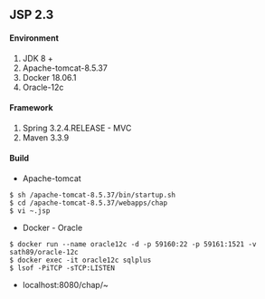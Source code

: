 ## JSP 2.3

#### Environment
1. JDK 8 +
2. Apache-tomcat-8.5.37
3. Docker 18.06.1
4. Oracle-12c

#### Framework
1. Spring 3.2.4.RELEASE - MVC
2. Maven 3.3.9

#### Build

* Apache-tomcat

```
$ sh /apache-tomcat-8.5.37/bin/startup.sh
$ cd /apache-tomcat-8.5.37/webapps/chap
$ vi ~.jsp
```

* Docker - Oracle

```
$ docker run --name oracle12c -d -p 59160:22 -p 59161:1521 -v sath89/oracle-12c
$ docker exec -it oracle12c sqlplus
$ lsof -PiTCP -sTCP:LISTEN
```

* localhost:8080/chap/~
